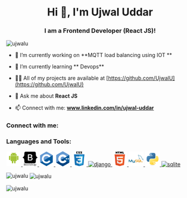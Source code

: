 <h1 align="center">Hi 👋, I'm Ujwal Uddar</h1>
<h3 align="center">I am a Frontend Developer (React JS)!</h3>

<p align="left"> <img src="https://komarev.com/ghpvc/?username=ujwalu&label=Profile%20views&color=0e75b6&style=flat" alt="ujwalu" /> </p>

- 🔭 I’m currently working on **MQTT load balancing using IOT **

- 🌱 I’m currently learning ** Devops**

- 👨‍💻 All of my projects are available at [https://github.com/UjwalU](https://github.com/UjwalU)

- 💬 Ask me about **React JS**

- 📫 Connect with me: **www.linkedin.com/in/ujwal-uddar**

<h3 align="left">Connect with me:</h3>
<p align="left">
</p>

<h3 align="left">Languages and Tools:</h3>
<p align="left"> <a href="https://developer.android.com" target="_blank" rel="noreferrer"> <img src="https://raw.githubusercontent.com/devicons/devicon/master/icons/android/android-original-wordmark.svg" alt="android" width="40" height="40"/> </a> <a href="https://getbootstrap.com" target="_blank" rel="noreferrer"> <img src="https://raw.githubusercontent.com/devicons/devicon/master/icons/bootstrap/bootstrap-plain-wordmark.svg" alt="bootstrap" width="40" height="40"/> </a> <a href="https://www.cprogramming.com/" target="_blank" rel="noreferrer"> <img src="https://raw.githubusercontent.com/devicons/devicon/master/icons/c/c-original.svg" alt="c" width="40" height="40"/> </a> <a href="https://www.w3schools.com/cpp/" target="_blank" rel="noreferrer"> <img src="https://raw.githubusercontent.com/devicons/devicon/master/icons/cplusplus/cplusplus-original.svg" alt="cplusplus" width="40" height="40"/> </a> <a href="https://www.w3schools.com/css/" target="_blank" rel="noreferrer"> <img src="https://raw.githubusercontent.com/devicons/devicon/master/icons/css3/css3-original-wordmark.svg" alt="css3" width="40" height="40"/> </a> <a href="https://www.djangoproject.com/" target="_blank" rel="noreferrer"> <img src="https://cdn.worldvectorlogo.com/logos/django.svg" alt="django" width="40" height="40"/> </a> <a href="https://www.w3.org/html/" target="_blank" rel="noreferrer"> <img src="https://raw.githubusercontent.com/devicons/devicon/master/icons/html5/html5-original-wordmark.svg" alt="html5" width="40" height="40"/> </a> <a href="https://www.mysql.com/" target="_blank" rel="noreferrer"> <img src="https://raw.githubusercontent.com/devicons/devicon/master/icons/mysql/mysql-original-wordmark.svg" alt="mysql" width="40" height="40"/> </a> <a href="https://www.python.org" target="_blank" rel="noreferrer"> <img src="https://raw.githubusercontent.com/devicons/devicon/master/icons/python/python-original.svg" alt="python" width="40" height="40"/> </a> <a href="https://www.sqlite.org/" target="_blank" rel="noreferrer"> <img src="https://www.vectorlogo.zone/logos/sqlite/sqlite-icon.svg" alt="sqlite" width="40" height="40"/> </a> </p>

<p><img align="left" src="https://github-readme-stats.vercel.app/api/top-langs?username=ujwalu&show_icons=true&locale=en&layout=compact" alt="ujwalu" /></p>

<p>&nbsp;<img align="center" src="https://github-readme-stats.vercel.app/api?username=ujwalu&show_icons=true&locale=en" alt="ujwalu" /></p>

<p><img align="center" src="https://github-readme-streak-stats.herokuapp.com/?user=ujwalu&" alt="ujwalu" /></p>

